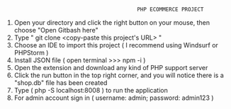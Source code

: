                                               PHP ECOMMERCE PROJECT

1. Open your directory and click the right button on your mouse, then choose "Open Gitbash here"
2. Type " git clone <copy-paste this project's URL> "
3. Choose an IDE to import this project ( I recommend using Windsurf or PHPStorm )
4. Install JSON file ( open terminal >>> npm -i )
5. Open the extension and download any kind of PHP support server
6. Click the run button in the top right corner, and you will notice there is a "shop.db" file has been created
7. Type ( php -S localhost:8008 ) to run the application
8. For admin account sign in ( username: admin; password: admin123 ) 

